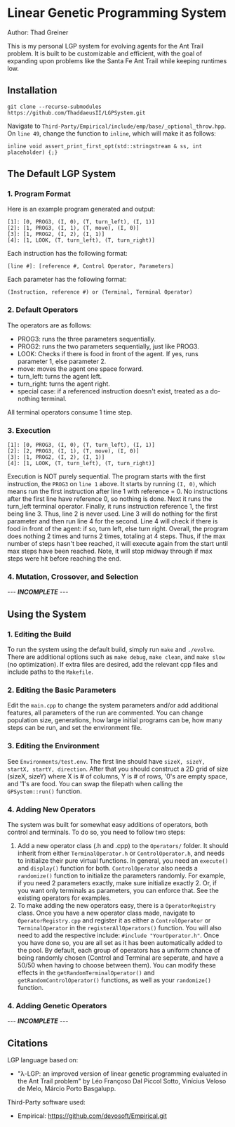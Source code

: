 # Linear Genetic Programming System

Author: Thad Greiner

This is my personal LGP system for evolving agents for the Ant Trail problem. It is built to be customizable and efficient, with the goal of expanding upon problems like the Santa Fe Ant Trail while keeping runtimes low.

## Installation

```
git clone --recurse-submodules https://github.com/ThaddaeusII/LGPSystem.git
```

Navigate to ```Third-Party/Empirical/include/emp/base/_optional_throw.hpp```. On ```line 49```, change the function to ```inline```, which will make it as follows:

```inline void assert_print_first_opt(std::stringstream & ss, int placeholder) {;}```

## The Default LGP System

### 1. Program Format
Here is an example program generated and output:
```
[1]: [0, PROG3, (I, 0), (T, turn_left), (I, 1)]
[2]: [1, PROG3, (I, 1), (T, move), (I, 0)]
[3]: [1, PROG2, (I, 2), (I, 1)]
[4]: [1, LOOK, (T, turn_left), (T, turn_right)]
```

Each instruction has the following format: 

```
[line #]: [reference #, Control Operator, Parameters]
```

Each parameter has the following format:

```
(Instruction, reference #) or (Terminal, Terminal Operator)
```

### 2. Default Operators
The operators are as follows:
* PROG3: runs the three parameters sequentially.
* PROG2: runs the two parameters sequentially, just like PROG3.
* LOOK: Checks if there is food in front of the agent. If yes, runs parameter 1, else parameter 2.
* move: moves the agent one space forward.
* turn_left: turns the agent left.
* turn_right: turns the agent right.
* special case: if a referenced instruction doesn't exist, treated as a do-nothing terminal.

All terminal operators consume 1 time step.

### 3. Execution

```
[1]: [0, PROG3, (I, 0), (T, turn_left), (I, 1)]
[2]: [2, PROG3, (I, 1), (T, move), (I, 0)]
[3]: [1, PROG2, (I, 2), (I, 1)]
[4]: [1, LOOK, (T, turn_left), (T, turn_right)]
```

Execution is NOT purely sequential. The program starts with the first instruction, the ```PROG3``` on ```line 1``` above. It starts by running ```(I, 0)```, which means run the first instruction after line 1 with reference = 0. No instructions after the first line have reference 0, so nothing is done. Next it runs the turn_left terminal operator. Finally, it runs instruction reference 1, the first being line 3. Thus, line 2 is never used. Line 3 will do nothing for the first parameter and then run line 4 for the second. Line 4 will check if there is food in front of the agent: if so, turn left, else turn right. Overall, the program does nothing 2 times and turns 2 times, totaling at 4 steps. Thus, if the max number of steps hasn't bee reached, it will execute again from the start until max steps have been reached. Note, it will stop midway through if max steps were hit before reaching the end.

### 4. Mutation, Crossover, and Selection

--- ***INCOMPLETE*** ---

## Using the System

### 1. Editing the Build
To run the system using the default build, simply run ```make``` and ```./evolve```. There are additional options such as ```make debug```, ```make clean```, and ```make slow``` (no optimization). If extra files are desired, add the relevant cpp files and include paths to the ```Makefile```.

### 2. Editing the Basic Parameters
Edit the ```main.cpp``` to change the system parameters and/or add additional features, all parameters of the run are commented. You can change population size, generations, how large initial programs can be, how many steps can be run, and set the environment file.

### 3. Editing the Environment
See ```Environments/test.env```. The first line should have ```sizeX, sizeY, startX, startY, direction```. After that you should construct a 2D grid of size (sizeX, sizeY) where X is # of columns, Y is # of rows, '0's are empty space, and '1's are food. You can swap the filepath when calling the ```GPSystem::run()``` function.

### 4. Adding New Operators
The system was built for somewhat easy additions of operators, both control and terminals. To do so, you need to follow two steps:

1. Add a new operator class (.h and .cpp) to the ```Operators/``` folder. It should inherit from either ```TerminalOperator.h``` or ```ControlOperator.h```, and needs to initialize their pure virtual functions. In general, you need an ```execute()``` and ```display()``` function for both. ```ControlOperator``` also needs a ```randomize()``` function to initialize the parameters randomly. For example, if you need 2 parameters exactly, make sure initialize exactly 2. Or, if you want only terminals as parameters, you can enforce that. See the existing operators for examples.
2. To make adding the new operators easy, there is a ```OperatorRegistry``` class. Once you have a new operator class made, navigate to ```OperatorRegistry.cpp``` and register it as either a ```ControlOperator``` or ```TerminalOperator``` in the ```registerAllOperators()``` function. You will also need to add the respective include: ```#include "YourOperator.h"```. Once you have done so, you are all set as it has been automatically added to the pool. By default, each group of operators has a uniform chance of being randomly chosen (Control and Terminal are seperate, and have a 50/50 when having to choose between them). You can modify these effects in the ```getRandomTerminalOperator()``` and ```getRandomControlOperator()``` functions, as well as your ```randomize()``` function.

### 4. Adding Genetic Operators

--- ***INCOMPLETE*** ---

## Citations

LGP language based on:
* "λ-LGP: an improved version of linear genetic programming evaluated in the Ant Trail problem" by Léo Françoso Dal Piccol Sotto, Vinícius Veloso de Melo,
Márcio Porto Basgalupp.

Third-Party software used:
* Empirical: https://github.com/devosoft/Empirical.git
